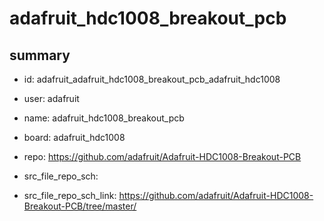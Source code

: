 # adafruit_hdc1008_breakout_pcb
 
## summary 
* id: adafruit_adafruit_hdc1008_breakout_pcb_adafruit_hdc1008
* user: adafruit
* name: adafruit_hdc1008_breakout_pcb
* board: adafruit_hdc1008
* repo: https://github.com/adafruit/Adafruit-HDC1008-Breakout-PCB



* src_file_repo_sch: 
* src_file_repo_sch_link: https://github.com/adafruit/Adafruit-HDC1008-Breakout-PCB/tree/master/






